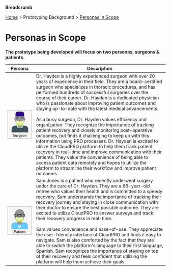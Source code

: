 **Breadcrumb**

[Home](../home.md) > Prototyping Background > [Personas in Scope](personas_in_scope.md)

# Personas in Scope
**The prototype being developed will focus on two personas, surgeons & patients.**

|Persona|Description|
|-------------------------|----------------|
|![Illustrated image of surgeon](../img/personas/surgeon.png)|Dr. Hayden is a highly experienced surgeon with over 20 years of experience in their field. They are a board-certified surgeon who specializes in thoracic procedures, and has performed hundreds of successful surgeries over the course of their career. Dr. Hayden is a dedicated physician who is passionate about improving patient outcomes and staying up-to-date with the latest medical advancements.<br><br>As a busy surgeon, Dr. Hayden values efficiency and organization. They recognize the importance of tracking patient recovery and closely monitoring post-operative outcomes, but finds it challenging to keep up with this information using PRO processes. Dr. Hayden is excited to utilize the CloudPRO platform to help them track patient recovery in real-time and improve communication with their patients. They value the convenience of being able to access patient data remotely and hopes to utilize the platform to streamline their workflow and improve patient outcomes.
|![Illustrated image of patient](../img/personas/patient.png)| Sam Jones is a patient who recently underwent surgery under the care of Dr. Hayden. They are a 66-year-old retiree who values their health and is committed to a speedy recovery. Sam understands the importance of tracking their recovery journey and staying in close communication with their doctor to ensure the best possible outcome. They are excited to utilize CloudPRO to answer surveys and track their recovery progress in real-time.<br><br>Sam values convenience and ease-of-use. They appreciate the user-friendly interface of CloudPRO and finds it easy to navigate. Sam is also comforted by the fact that they are able to switch the platform's language to their first language, Spanish. Sam recognizes the importance of staying on top of their recovery and feels confident that utilizing the platform will help them achieve their goals.

